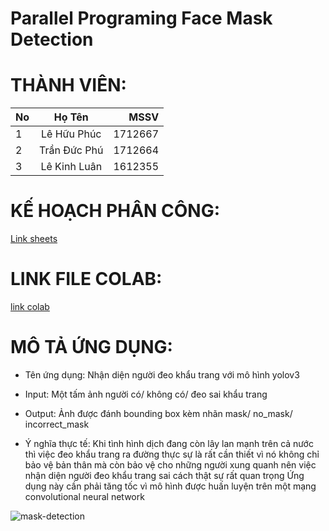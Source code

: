 # Parallel Programing Face Mask Detection

# THÀNH VIÊN:
| No  | Họ Tên  | MSSV |
| :------------ |:---------------:| -----:|
| 1      | Lê Hữu Phúc | 1712667 |
| 2      | Trần Đức Phú |   1712664 |
| 3 | Lê Kinh Luân        | 1612355 |

# KẾ HOẠCH PHÂN CÔNG:
[Link sheets](https://docs.google.com/spreadsheets/d/1aliCbcj5VMrNOlHLznjXiR95PLwh1XnNA3xLeC2Zq_o/edit?usp=sharing)

# LINK FILE COLAB:
[link colab](https://colab.research.google.com/github/TranPhu1999/Parallel_Programing_Face_mask_detection/blob/main/Report.ipynb)

# MÔ TẢ ỨNG DỤNG:
- Tên ứng dụng: Nhận diện người đeo khẩu trang với mô hình yolov3

- Input: Một tấm ảnh người có/ không có/ đeo sai khẩu trang

- Output: Ảnh được đánh bounding box kèm nhãn mask/ no_mask/ incorrect_mask

- Ý nghĩa thực tế: Khi tình hình dịch đang còn lây lan mạnh trên cả nước thì việc đeo khẩu trang ra đường thực sự là rất cần thiết vì nó không chỉ bảo vệ bản thân mà còn bảo vệ cho những người xung quanh nên việc nhận diện người đeo khẩu trang sai cách thật sự rất quan trọng
Ứng dụng này cần phải tăng tốc vì mô hình được huấn luyện trên một mạng convolutional neural network

![mask-detection](https://user-images.githubusercontent.com/57826455/167245494-40d85677-ce59-4351-8f70-1975791e3d2b.png)
